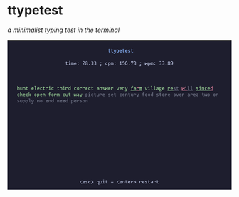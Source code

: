 # ttypetest

*a minimalist typing test in the terminal*

![demo screenshot](./screen.png "demo screenshot")
